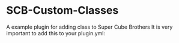 # SCB-Custom-Classes
A example plugin for adding class to Super Cube Brothers
It is very important to add this to your plugin.yml: 
